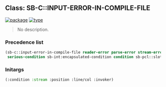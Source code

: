 ## Class: SB-C::INPUT-ERROR-IN-COMPILE-FILE
[![package](https://img.shields.io/badge/Package-SB--C-5f9ea0.svg?style=social&colorA=999999)](../) [![type](https://img.shields.io/badge/Type-Class-5f9ea0.svg?style=social&colorA=999999)](../#class) 

> No description.

### Precedence list
```cl
(sb-c::input-error-in-compile-file reader-error parse-error stream-error error
 serious-condition sb-int:encapsulated-condition condition sb-pcl::slot-object t)
```
### Initargs
```cl
(:condition :stream :position :line/col :invoker)
```
